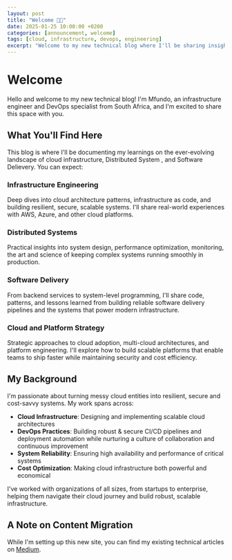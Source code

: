 ```yaml
---
layout: post
title: "Welcome 👋🏽"
date: 2025-01-25 10:00:00 +0200
categories: [announcement, welcome]
tags: [cloud, infrastructure, devops, engineering]
excerpt: "Welcome to my new technical blog where I'll be sharing insights on cloud infrastructure, system engineering, and software development. This is where deep technical discussions meet practical engineering solutions."
---
```


# Welcome

Hello and welcome to my new technical blog! I'm Mfundo, an infrastructure engineer and DevOps specialist from South Africa, and I'm excited to share this space with you.

## What You'll Find Here

This blog is where I'll be documenting my learnings on the ever-evolving landscape of cloud infrastructure, Distributed System , and Software Delievery. You can expect:

### **Infrastructure Engineering**
Deep dives into cloud architecture patterns, infrastructure as code, and building resilient, secure, scalable systems. I'll share real-world experiences with AWS, Azure, and other cloud platforms.

### **Distributed Systems**
Practical insights into system design, performance optimization, monitoring, the art and science of keeping complex systems running smoothly in production.


### **Software Delivery**
From backend services to system-level programming, I'll share code, patterns, and lessons learned from building reliable software delivery pipelines and the systems that power modern infrastructure.

### **Cloud and Platform Strategy**
Strategic approaches to cloud adoption, multi-cloud architectures, and platform engineering. I'll explore how to build scalable platforms that enable teams to ship faster while maintaining security and cost efficiency.

## My Background

I'm passionate about turning messy cloud entities into resilient, secure and cost-savvy systems. My work spans across:

- **Cloud Infrastructure**: Designing and implementing scalable cloud architectures
- **DevOps Practices**: Building robust & secure CI/CD pipelines and deployment automation while nurturing a culture of collaboration and continuous improvement
- **System Reliability**: Ensuring high availability and performance of critical systems
- **Cost Optimization**: Making cloud infrastructure both powerful and economical

I've worked with organizations of all sizes, from startups to enterprise, helping them navigate their cloud journey and build robust, scalable infrastructure.

## A Note on Content Migration

While I'm setting up this new site, you can find my existing technical articles on [Medium](https://medium.com/@mfundo).

